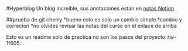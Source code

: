 #Hyperblog
Un blog increible, sus anotaciones estan en [notas Notion](https://www.notion.so/Git-y-GitHub-e12725fefe974bb2a4306c97201dc873 "notas Notion")

##prueba de git cherry
*bueno esto es solo un cambio simple
*cambio y correcion
\*no olvides revisar las notas del curso en el enlace de arriba

Esto es un readme solo de practica no son los pasos del proyecto :tw-1f605:
